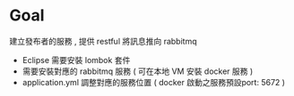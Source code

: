 # Goal

建立發布者的服務 , 提供 restful 將訊息推向 rabbitmq

- Eclipse 需要安裝 lombok 套件
- 需要安裝對應的 rabbitmq 服務 ( 可在本地 VM 安裝 docker 服務 )
- application.yml 調整對應的服務位置 ( docker 啟動之服務預設port: 5672 )

